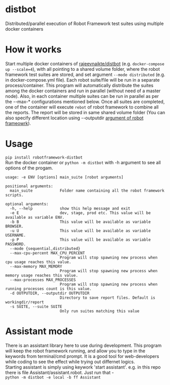 # distbot
Distributed/parallel execution of Robot Framework test suites using multiple docker containers
# How it works
Start multiple docker containers of <a href="https://hub.docker.com/r/rajeevnaikte/distbot">rajeevnaikte/distbot</a> (e.g. ```docker-compose up --scale=4```), with all pointing to a shared volume folder, where the robot framework test suites are stored, and set argument ```--mode distributed``` (e.g. in docker-compose.yml file). Each robot suite/file will be run in a separate process/container. This program will automatically distribute the suites among the docker containers and run in parallel (without need of a master node). Also, in each container multiple suites can be run in parallel as per the --max-* configurations mentioned below. Once all suites are completed, one of the container will execute ```rebot``` of robot framework to combine all the reports. The report will be stored in same shared volume folder (You can also specify different location using --outputdir <a href="http://robotframework.org/robotframework/latest/RobotFrameworkUserGuide.html#all-command-line-options">argument of robot frameowrk</a>).
# Usage
```pip install robotframework-distbot```<br/>
Run the docker container or ```python -m distbot``` with -h argument to see all options of the progam.<br/>
```
usage: -e ENV [options] main_suite [robot arguments]

positional arguments:
  main_suite            Folder name containing all the robot framework scripts.

optional arguments:
  -h, --help            show this help message and exit
  -e E                  dev, stage, prod etc. This value will be available as variable ENV.
  -b B                  This value will be available as variable BROWSER.
  -u U                  This value will be available as variable USERNAME.
  -p P                  This value will be available as variable PASSWORD.
  --mode {sequential,distributed}
  --max-cpu-percent MAX_CPU_PERCENT
                        Program will stop spawning new process when cpu usage reaches this value.
  --max-memory MAX_MEMORY
                        Program will stop spawning new process when memory usage reaches this value.
  --max-processes MAX_PROCESSES
                        Program will stop spawning new process when running processes count is this value.
  -d OUTPUTDIR, --outputdir OUTPUTDIR
                        Directory to save report files. Default is workingdir/report
  -s SUITE, --suite SUITE
                        Only run suites matching this value
```
# Assistant mode
There is an assistant library here to use during development. This program will keep the robot framework running, and allow you to type in the keywords from terminal/cmd prompt. It is a good tool for web-developers while coding to see the effect while trying out differnet logics.<br/>
Starting assistant is simply using keywork 'start assistant'. e.g. in this repo there is file Assistant/assistant.robot. Just run that - <br/>
```python -m distbot -e local -b ff Assistant```
